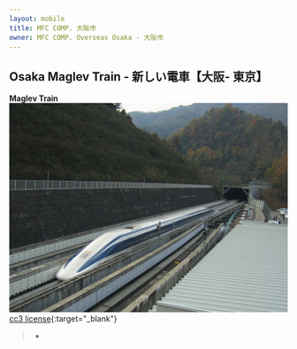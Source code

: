 ```yaml
---
layout: mobile
title: MFC COMP. 大阪市
owner: MFC COMP. Overseas Osaka - 大阪市
---
```


## Osaka Maglev Train - 新しい電車【大阪- 東京】

**Maglev Train**
![Maglev Train side view](assets/images/maglev-train.png)
[cc3 license](https://creativecommons.org/licenses/by-sa/3.0/deed.en){:target="_blank"}

   >*

